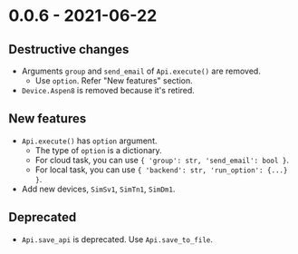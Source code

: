 # 0.0.6 - 2021-06-22
## Destructive changes
- Arguments `group` and `send_email` of `Api.execute()` are removed.
    - Use `option`. Refer "New features" section.
- `Device.Aspen8` is removed because it's retired.

## New features
- `Api.execute()` has `option` argument.
    - The type of `option` is a dictionary.
    - For cloud task, you can use `{ 'group': str, 'send_email': bool }`.
    - For local task, you can use `{ 'backend': str, 'run_option': {...} }`.
- Add new devices, `SimSv1`, `SimTn1`, `SimDm1`.

## Deprecated
- `Api.save_api` is deprecated. Use `Api.save_to_file`.
